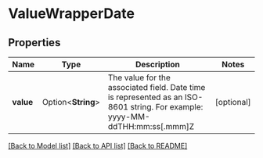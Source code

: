 # ValueWrapperDate

## Properties

Name | Type | Description | Notes
------------ | ------------- | ------------- | -------------
**value** | Option<**String**> | The value for the associated field. Date time is represented as an ISO-8601 string. For example: yyyy-MM-ddTHH:mm:ss[.mmm]Z | [optional]

[[Back to Model list]](../README.md#documentation-for-models) [[Back to API list]](../README.md#documentation-for-api-endpoints) [[Back to README]](../README.md)


